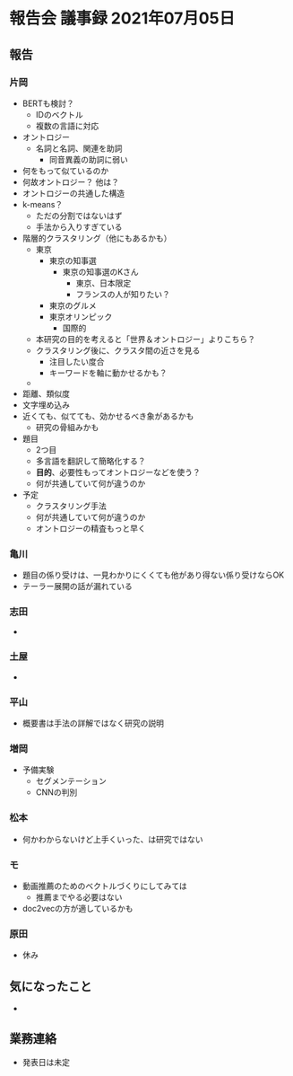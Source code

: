 <!-- tex script for md -->
<script type="text/javascript" async src="https://cdnjs.cloudflare.com/ajax/libs/mathjax/2.7.7/MathJax.js?config=TeX-MML-AM_CHTML">
</script>
<script type="text/x-mathjax-config">
 MathJax.Hub.Config({
 tex2jax: {
 inlineMath: [['$', '$'] ],
 displayMath: [ ['$$','$$'], ["\\[","\\]"] ]
 }
 });
</script>

# 報告会 議事録 2021年07月05日

## 報告

### 片岡
- BERTも検討？
    - IDのベクトル
    - 複数の言語に対応
- オントロジー
    - 名詞と名詞、関連を助詞
        - 同音異義の助詞に弱い
- 何をもって似ているのか
- 何故オントロジー？ 他は？
- オントロジーの共通した構造
- k-means？
    - ただの分割ではないはず
    - 手法から入りすぎている
- 階層的クラスタリング（他にもあるかも）
    - 東京
        - 東京の知事選
            - 東京の知事選のKさん
                - 東京、日本限定
                - フランスの人が知りたい？
        - 東京のグルメ
        - 東京オリンピック
            - 国際的
    - 本研究の目的を考えると「世界＆オントロジー」よりこちら？
    - クラスタリング後に、クラスタ間の近さを見る
        - 注目したい度合
        - キーワードを軸に動かせるかも？
    - 
- 距離、類似度
- 文字埋め込み
- 近くても、似てても、効かせるべき象があるかも
    - 研究の骨組みかも
- 題目
    - 2つ目
    - 多言語を翻訳して簡略化する？
    - **目的**、必要性もってオントロジーなどを使う？
    - 何が共通していて何が違うのか
- 予定
    - クラスタリング手法
    - 何が共通していて何が違うのか
    - オントロジーの精査もっと早く

### 亀川
- 題目の係り受けは、一見わかりにくくても他があり得ない係り受けならOK
- テーラー展開の話が漏れている

### 志田
- 

### 土屋
- 

### 平山
- 概要書は手法の詳解ではなく研究の説明

### 増岡
- 予備実験
    - セグメンテーション
    - CNNの判別

### 松本
- 何かわからないけど上手くいった、は研究ではない

### モ
- 動画推薦のためのベクトルづくりにしてみては
    - 推薦までやる必要はない
- doc2vecの方が適しているかも

### 原田
- 休み

## 気になったこと
- 

## 業務連絡
- 発表日は未定
